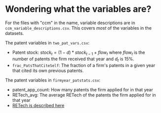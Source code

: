 # Wondering what the variables are? 

For the files with "ccm" in the name, variable descriptions are in `ccm_variable_descriptions.csv`. This covers _most_ of the variables in the datasets.

The patent variables in `two_pat_vars.csv`:
- Patent stock: $stock_t = (1-d)*stock_{t-1} + flow_t$ where $flow_t$ is the number of patents the firm received that year and $d_t$ is 15%.
- `frac_PatsThatCiteSelf`: The fraction of a firm's patents in a given year that cited its own previous patents.

The patent variables in `firmyear_patstats.csv`:
- patent_app_count: How many patents the firm applied for in that year
- RETech_avg: The average RETech of the patents the firm applied for in that year
- [RETech is described here](https://bowen.finance/bfh_data/)

